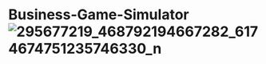 # Business-Game-Simulator![295677219_468792194667282_6174674751235746330_n](https://user-images.githubusercontent.com/85368764/200442086-967010e6-4f2d-4e76-ae67-562949d62372.jpg)
